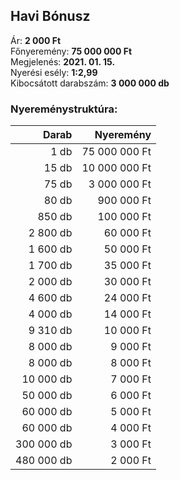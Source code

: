 ## Havi Bónusz

Ár: **2 000 Ft**<br/>
Főnyeremény: **75 000 000 Ft**<br/>
Megjelenés: **2021. 01. 15.**<br/>
Nyerési esély: **1:2,99**<br/>
Kibocsátott darabszám: **3 000 000 db**<br/>

### Nyereménystruktúra:
Darab|Nyeremény
---:|---:
1 db|75 000 000 Ft
15 db|10 000 000 Ft
75 db|3 000 000 Ft
80 db|900 000 Ft
850 db|100 000 Ft
2 800 db|60 000 Ft
1 600 db|50 000 Ft
1 700 db|35 000 Ft
2 000 db|30 000 Ft
4 600 db|24 000 Ft
4 000 db|14 000 Ft
9 310 db|10 000 Ft
8 000 db|9 000 Ft
8 000 db|8 000 Ft
10 000 db|7 000 Ft
50 000 db|6 000 Ft
60 000 db|5 000 Ft
60 000 db|4 000 Ft
300 000 db|3 000 Ft
480 000 db|2 000 Ft
